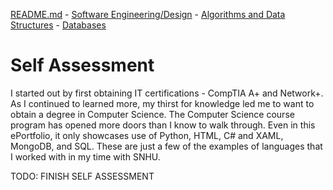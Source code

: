 [README.md](https://github.com/majumper87/majumper87.github.io/blob/main/README.md) - [Software Engineering/Design](https://github.com/majumper87/majumper87.github.io/blob/main/SoftwareEngineeringAndDesign.md) - [Algorithms and Data Structures](https://github.com/majumper87/majumper87.github.io/blob/main/AlgorithmsAndDataStructure.md) - [Databases](https://github.com/majumper87/majumper87.github.io/blob/main/Databases.md)

# Self Assessment

I started out by first obtaining IT certifications - CompTIA A+ and Network+. As I continued to learned more, my thirst for knowledge led me to want to obtain a degree in Computer Science. The Computer Science course program has opened more doors than I know to walk through. Even in this ePortfolio, it only showcases use of Python, HTML, C# and XAML, MongoDB, and SQL. These are just a few of the examples of languages that I worked with in my time with SNHU.

TODO: FINISH SELF ASSESSMENT

